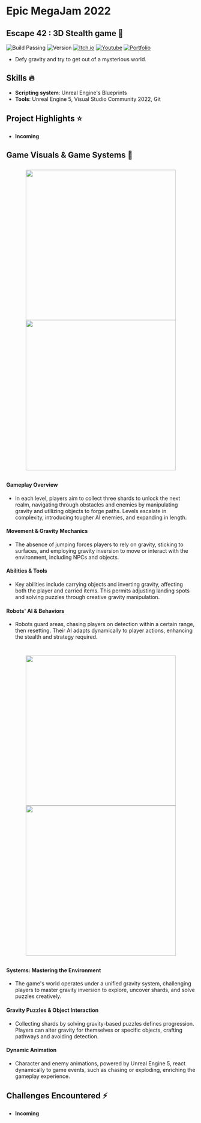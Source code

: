 # Epic MegaJam 2022

## Escape 42 : 3D Stealth game 🚀
![Build Passing](https://img.shields.io/badge/build-passing-brightgreen)
![Version](https://img.shields.io/badge/version-1.0.0-blue)
[![Itch.io](https://img.shields.io/badge/download-itch.io-%23e3326d)](https://itaruf.itch.io/upside-down)
[![Youtube](https://img.shields.io/badge/demo-youtube-%23db1818)](https://www.youtube.com/watch?v=J8vLNM-fff8)
[![Portfolio](https://img.shields.io/badge/details-personal%20website-%235203fc)](https://itaruf.github.io/projects.html)

- Defy gravity and try to get out of a mysterious world.

## Skills :fire:
- **Scripting system**: Unreal Engine's Blueprints
- **Tools**: Unreal Engine 5, Visual Studio Community 2022, Git

## Project Highlights ⭐ 
- **Incoming**

## Game Visuals & Game Systems 🎲 
<div style="display: flex; flex-wrap: wrap; justify-content: center; align-items: center;">
  <div style="margin: 10px; text-align: center;">
    <img src="https://media.giphy.com/media/v1.Y2lkPTc5MGI3NjExbmlsanp6Mzc4dHJ0MHpjZHB5eXM4eWwydXdlNTd5dWJjbnBwczVuYiZlcD12MV9pbnRlcm5hbF9naWZfYnlfaWQmY3Q9Zw/0Hf79LjmFzMkB8XaWR/giphy.gif" style="display: block; margin: auto;" width="400" />
    <img src="https://media.giphy.com/media/v1.Y2lkPTc5MGI3NjExcGNuM2c0Y2NjOXRjdmFubGU5aHh5aDV0NjIxenZ0M3Nmc2Q1ZnZkZSZlcD12MV9pbnRlcm5hbF9naWZfYnlfaWQmY3Q9Zw/uKHJSGw9KrysTCuxk3/giphy.gif" style="display: block; margin: auto;" width="400" />
  </div>
</div>
<h4>Gameplay Overview</h4>
<ul>
  <li>
    In each level, players aim to collect three shards to unlock the next realm, navigating through obstacles and enemies by manipulating gravity and utilizing objects to forge paths. Levels escalate in complexity, introducing tougher AI enemies, and expanding in length.
  </li>
</ul>
<h4>Movement & Gravity Mechanics</h4>
<ul>
  <li>
    The absence of jumping forces players to rely on gravity, sticking to surfaces, and employing gravity inversion to move or interact with the environment, including NPCs and objects.
  </li>
</ul>
<h4>Abilities & Tools</h4>
<ul>
  <li>
    Key abilities include carrying objects and inverting gravity, affecting both the player and carried items. This permits adjusting landing spots and solving puzzles through creative gravity manipulation.
  </li>
</ul>
<h4>Robots' AI & Behaviors</h4>
<ul>
  <li>
    Robots guard areas, chasing players on detection within a certain range, then resetting. Their AI adapts dynamically to player actions, enhancing the stealth and strategy required.
  </li>
</ul>
<br>
<div style="display: flex; flex-wrap: wrap; justify-content: center; align-items: center;">
  <div style="margin: 10px; text-align: center;">
    <img src="https://media.giphy.com/media/v1.Y2lkPTc5MGI3NjExMDNnanRtYTdiNnJkaGl6a3Z1am1oYXlrNTdtNmV0ZHlyNmRteTk4dyZlcD12MV9pbnRlcm5hbF9naWZfYnlfaWQmY3Q9Zw/z6FxSLmaavHxuieZiv/giphy.gif" style="display: block; margin: auto;" width="400" />
    <img src="https://media.giphy.com/media/v1.Y2lkPTc5MGI3NjExYjJpbWF6NTNxd2ZtbGpkeXNnOXJmdzVtemQwNWc1d3dqbHRsdW1mNCZlcD12MV9pbnRlcm5hbF9naWZfYnlfaWQmY3Q9Zw/8MbOyINZlkmvYOfLfs/giphy.gif" style="display: block; margin: auto;" width="400" />
  </div>
</div>
<h4>Systems: Mastering the Environment</h4>
<ul>
  <li>
    The game's world operates under a unified gravity system, challenging players to master gravity inversion to explore, uncover shards, and solve puzzles creatively.
  </li>
</ul>
<h4>Gravity Puzzles & Object Interaction</h4>
<ul>
  <li>
    Collecting shards by solving gravity-based puzzles defines progression. Players can alter gravity for themselves or specific objects, crafting pathways and avoiding detection.
  </li>
</ul>
<h4>Dynamic Animation</h4>
<ul>
  <li>
    Character and enemy animations, powered by Unreal Engine 5, react dynamically to game events, such as chasing or exploding, enriching the gameplay experience.
  </li>
</ul>

## Challenges Encountered ⚡
- **Incoming**
